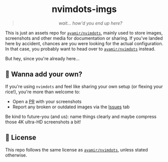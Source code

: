 <h1 align="center">
    nvimdots-imgs
</h1>

<div align="center">
    <blockquote><em>wait... how'd you end up here?</em></blockquote>
</div>

This is just an assets repo for [`ayamir/nvimdots`](https://github.com/ayamir/nvimdots), mainly used to store images, screenshots and other media for documentation or sharing. If you've landed here by accident, chances are you were looking for the actual configuration. In that case, you probably want to head over to [`ayamir/nvimdots`](https://github.com/ayamir/nvimdots) instead.

But hey, since you're already here...

## 👐 Wanna add your own?

If you're using `nvimdots` and feel like sharing your own setup (or flexing your rice!), you're more than welcome to:

- Open a [PR](https://github.com/ayamir/nvimdots-imgs/pulls) with your screenshots
- Report any broken or outdated images via the [Issues](https://github.com/ayamir/nvimdots-imgs/issues) tab

Be kind to future-you (and us): name things clearly and maybe compress those 4K ultra-HD screenshots a bit!

## 📜 License

This repo follows the same license as [`ayamir/nvimdots`](https://github.com/ayamir/nvimdots), unless stated otherwise.

